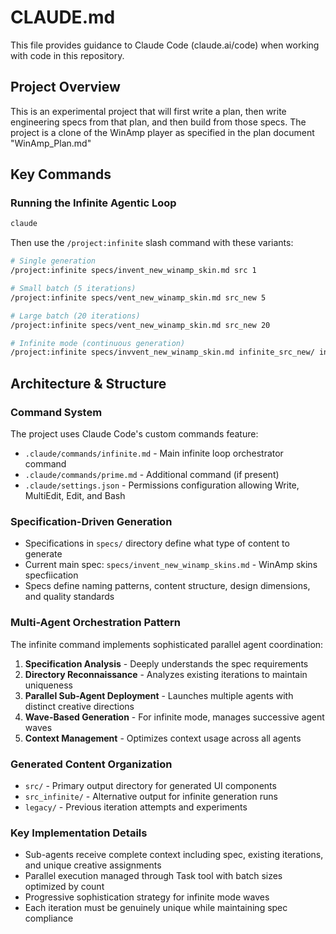 # CLAUDE.md

This file provides guidance to Claude Code (claude.ai/code) when working with code in this repository.

## Project Overview

This is an experimental project that will first write a plan, then write engineering specs from that plan, and then build from those specs. The project is a clone of the WinAmp player as specified in the plan document "WinAmp_Plan.md"

## Key Commands

### Running the Infinite Agentic Loop

```bash
claude
```

Then use the `/project:infinite` slash command with these variants:

```bash
# Single generation
/project:infinite specs/invent_new_winamp_skin.md src 1

# Small batch (5 iterations)
/project:infinite specs/vent_new_winamp_skin.md src_new 5

# Large batch (20 iterations)
/project:infinite specs/vent_new_winamp_skin.md src_new 20

# Infinite mode (continuous generation)
/project:infinite specs/invvent_new_winamp_skin.md infinite_src_new/ infinite
```

## Architecture & Structure

### Command System
The project uses Claude Code's custom commands feature:
- `.claude/commands/infinite.md` - Main infinite loop orchestrator command
- `.claude/commands/prime.md` - Additional command (if present)
- `.claude/settings.json` - Permissions configuration allowing Write, MultiEdit, Edit, and Bash

### Specification-Driven Generation
- Specifications in `specs/` directory define what type of content to generate
- Current main spec: `specs/invent_new_winamp_skins.md` - WinAmp skins specfiication
- Specs define naming patterns, content structure, design dimensions, and quality standards

### Multi-Agent Orchestration Pattern
The infinite command implements sophisticated parallel agent coordination:
1. **Specification Analysis** - Deeply understands the spec requirements
2. **Directory Reconnaissance** - Analyzes existing iterations to maintain uniqueness
3. **Parallel Sub-Agent Deployment** - Launches multiple agents with distinct creative directions
4. **Wave-Based Generation** - For infinite mode, manages successive agent waves
5. **Context Management** - Optimizes context usage across all agents

### Generated Content Organization
- `src/` - Primary output directory for generated UI components
- `src_infinite/` - Alternative output for infinite generation runs
- `legacy/` - Previous iteration attempts and experiments

### Key Implementation Details
- Sub-agents receive complete context including spec, existing iterations, and unique creative assignments
- Parallel execution managed through Task tool with batch sizes optimized by count
- Progressive sophistication strategy for infinite mode waves
- Each iteration must be genuinely unique while maintaining spec compliance
